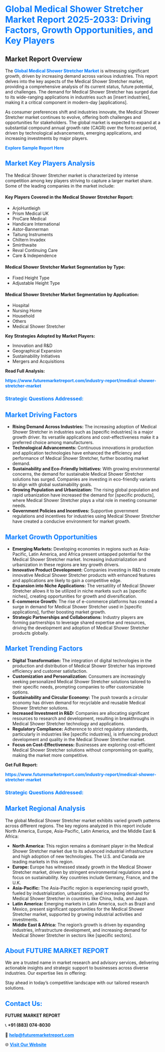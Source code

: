 <h1 style="color: #007BFF;">Global Medical Shower Stretcher Market Report 2025-2033: Driving Factors, Growth Opportunities, and Key Players</h1>

<section id="overview">
<h2>Market Report Overview</h2>
<p>The <a href="https://www.futuremarketreport.com/industry-report/medical-shower-stretcher-market" style="color: #007BFF; text-decoration: none;"><strong>Global Medical Shower Stretcher Market</strong></a> is witnessing significant growth, driven by increasing demand across various industries. This report delves into the key aspects of the Medical Shower Stretcher market, providing a comprehensive analysis of its current status, future potential, and challenges. The demand for Medical Shower Stretcher has surged due to its wide-ranging applications in industries such as [insert industries], making it a critical component in modern-day [applications].</p>
<p>As consumer preferences shift and industries innovate, the Medical Shower Stretcher market continues to evolve, offering both challenges and opportunities for stakeholders. The global market is expected to expand at a substantial compound annual growth rate (CAGR) over the forecast period, driven by technological advancements, emerging applications, and increasing investments by major players.</p>
</section>

<section id="overview">
<p><a href="https://www.futuremarketreport.com/request-sample/reportId=127505" style="color: #007BFF; text-decoration: none;"><strong>Explore Sample Report Here</strong></a></p>
</section>

<section id="key-players">
<h2 style="color: #007BFF;">Market Key Players Analysis</h2>
<p>The Medical Shower Stretcher market is characterized by intense competition among key players striving to capture a larger market share. Some of the leading companies in the market include:</p>
<h4>Key Players Covered in the Medical Shower Stretcher Report:</h4>
<ul><li>ArjoHuntleigh</li><li>Prism Medical UK</li><li>ProCare Medical</li><li>Handicare International</li><li>Astor-Bannerman</li><li>Taitung Instruments</li><li>Chiltern Invadex</li><li>Smirthwaite</li><li>Reval Continuing Care</li><li>Care &amp; Independence</li></ul>
<h4>Medical Shower Stretcher Market Segmentation by Type:</h4>
<ul><li>Fixed Height Type</li><li>Adjustable Height Type</li></ul>

<h4>Medical Shower Stretcher Market Segmentation by Application:</h4>
<ul><li>Hospital</li><li>Nursing Home</li><li>Household</li><li>Others</li><li>Medical Shower Stretcher</li></ul>
<p><strong>Key Strategies Adopted by Market Players:</strong></p>
<ul>
<li>Innovation and R&D</li>
<li>Geographical Expansion</li>
<li>Sustainability Initiatives</li>
<li>Mergers and Acquisitions</li>
</ul>
</section>

<section>
<p><strong>Read Full Analysis: </strong></p><a href="https://www.futuremarketreport.com/industry-report/medical-shower-stretcher-market" style="color: #007BFF; text-decoration: none;"><strong>https://www.futuremarketreport.com/industry-report/medical-shower-stretcher-market</strong></a>
<h3 style="color: #007BFF;">Strategic Questions Addressed:</h3>
</section>

<section id="driving-factors">
<h2 style="color: #007BFF;">Market Driving Factors</h2>
<ul>
<li><strong>Rising Demand Across Industries:</strong> The increasing adoption of Medical Shower Stretcher in industries such as [specific industries] is a major growth driver. Its versatile applications and cost-effectiveness make it a preferred choice among manufacturers.</li>
<li><strong>Technological Advancements:</strong> Continuous innovations in production and application technologies have enhanced the efficiency and performance of Medical Shower Stretcher, further boosting market demand.</li>
<li><strong>Sustainability and Eco-Friendly Initiatives:</strong> With growing environmental concerns, the demand for sustainable Medical Shower Stretcher solutions has surged. Companies are investing in eco-friendly variants to align with global sustainability goals.</li>
<li><strong>Growing Population and Urbanization:</strong> The rising global population and rapid urbanization have increased the demand for [specific products], where Medical Shower Stretcher plays a vital role in meeting consumer needs.</li>
<li><strong>Government Policies and Incentives:</strong> Supportive government regulations and incentives for industries using Medical Shower Stretcher have created a conducive environment for market growth.</li>
</ul>
</section>

<section id="growth-opportunities">
<h2 style="color: #007BFF;">Market Growth Opportunities</h2>
<ul>
<li><strong>Emerging Markets:</strong> Developing economies in regions such as Asia-Pacific, Latin America, and Africa present untapped potential for the Medical Shower Stretcher market. Increasing industrialization and urbanization in these regions are key growth drivers.</li>
<li><strong>Innovative Product Development:</strong> Companies investing in R&D to create innovative Medical Shower Stretcher products with enhanced features and applications are likely to gain a competitive edge.</li>
<li><strong>Expansion into Niche Applications:</strong> The versatility of Medical Shower Stretcher allows it to be utilized in niche markets such as [specific niches], creating opportunities for growth and diversification.</li>
<li><strong>E-commerce Growth:</strong> The rise of e-commerce platforms has created a surge in demand for Medical Shower Stretcher used in [specific applications], further boosting market growth.</li>
<li><strong>Strategic Partnerships and Collaborations:</strong> Industry players are forming partnerships to leverage shared expertise and resources, driving the development and adoption of Medical Shower Stretcher products globally.</li>
</ul>
</section>

<section id="trending-factors">
<h2 style="color: #007BFF;">Market Trending Factors</h2>
<ul>
<li><strong>Digital Transformation:</strong> The integration of digital technologies in the production and distribution of Medical Shower Stretcher has improved efficiency and customer satisfaction.</li>
<li><strong>Customization and Personalization:</strong> Consumers are increasingly seeking personalized Medical Shower Stretcher solutions tailored to their specific needs, prompting companies to offer customizable options.</li>
<li><strong>Sustainability and Circular Economy:</strong> The push towards a circular economy has driven demand for recyclable and reusable Medical Shower Stretcher solutions.</li>
<li><strong>Increased Investment in R&D:</strong> Companies are allocating significant resources to research and development, resulting in breakthroughs in Medical Shower Stretcher technology and applications.</li>
<li><strong>Regulatory Compliance:</strong> Adherence to strict regulatory standards, particularly in industries like [specific industries], is influencing product development and quality in the Medical Shower Stretcher market.</li>
<li><strong>Focus on Cost-Effectiveness:</strong> Businesses are exploring cost-efficient Medical Shower Stretcher solutions without compromising on quality, making the market more competitive.</li>
</ul>
</section>

<section>
<p><strong>Get Full Report: </strong></p><a href="https://www.futuremarketreport.com/industry-report/medical-shower-stretcher-market" style="color: #007BFF; text-decoration: none;"><strong>https://www.futuremarketreport.com/industry-report/medical-shower-stretcher-market</strong></a>
<h3 style="color: #007BFF;">Strategic Questions Addressed:</h3>
</section>


<section id="regional-analysis">
<h2 style="color: #007BFF;">Market Regional Analysis</h2>
<p>The global Medical Shower Stretcher market exhibits varied growth patterns across different regions. The key regions analyzed in this report include North America, Europe, Asia-Pacific, Latin America, and the Middle East & Africa:</p>
<ul>
<li><strong>North America:</strong> This region remains a dominant player in the Medical Shower Stretcher market due to its advanced industrial infrastructure and high adoption of new technologies. The U.S. and Canada are leading markets in this region.</li>
<li><strong>Europe:</strong> Europe has witnessed steady growth in the Medical Shower Stretcher market, driven by stringent environmental regulations and a focus on sustainability. Key countries include Germany, France, and the U.K.</li>
<li><strong>Asia-Pacific:</strong> The Asia-Pacific region is experiencing rapid growth, fueled by industrialization, urbanization, and increasing demand for Medical Shower Stretcher in countries like China, India, and Japan.</li>
<li><strong>Latin America:</strong> Emerging markets in Latin America, such as Brazil and Mexico, present significant opportunities for the Medical Shower Stretcher market, supported by growing industrial activities and investments.</li>
<li><strong>Middle East & Africa:</strong> The region’s growth is driven by expanding industries, infrastructure development, and increasing demand for Medical Shower Stretcher in sectors like [specific sectors].</li>
</ul>
</section>

<footer>
<h2 style="color: #007BFF;">About FUTURE MARKET REPORT</h2>
<p>We are a trusted name in market research and advisory services, delivering actionable insights and strategic support to businesses across diverse industries. Our expertise lies in offering:</p>

<p>Stay ahead in today’s competitive landscape with our tailored research solutions.</p>

<h2 style="color: #007BFF;">Contact Us:</h2>
<p><strong>FUTURE MARKET REPORT</strong></p>
<p>📞 <strong>+91 (883) 074-8030</strong></p>
<p>📧 <strong><a href="mailto:help@futuremarketreport.com" style="color: #007BFF;">help@futuremarketreport.com</a></strong></p>
<p>🌐 <strong><a href="https://www.futuremarketreport.com/" style="color: #007BFF;">Visit Our Website</a></strong></p>
</footer>